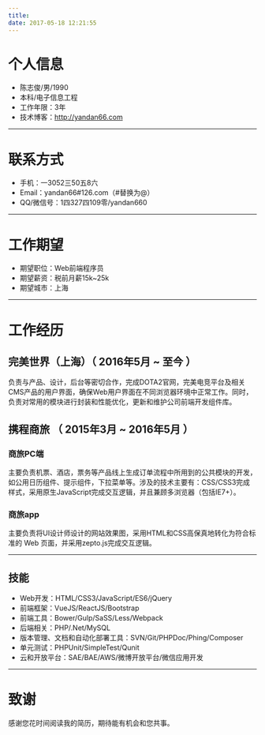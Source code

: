 ```yaml
---
title: 
date: 2017-05-18 12:21:55
---
```


# 个人信息
 
 - 陈志俊/男/1990 
 - 本科/电子信息工程 
 - 工作年限：3年
 - 技术博客：http://yandan66.com

 ---

# 联系方式

- 手机：一3052三50五8六
- Email：yandan66#126.com（#替换为@）
- QQ/微信号：1四327四109零/yandan660

---

# 工作期望

 - 期望职位：Web前端程序员
 - 期望薪资：税前月薪15k~25k
 - 期望城市：上海

---

# 工作经历

## 完美世界（上海）（ 2016年5月 ~ 至今 ）
 
负责与产品、设计，后台等密切合作，完成DOTA2官网，完美电竞平台及相关CMS产品的用户界面，确保Web用户界面在不同浏览器环境中正常工作。同时，负责对常用的模块进行封装和性能优化，更新和维护公司前端开发组件库。

 
## 携程商旅 （ 2015年3月 ~ 2016年5月 ）

### 商旅PC端

主要负责机票、酒店，票务等产品线上生成订单流程中所用到的公共模块的开发，如公用日历组件、提示组件，下拉菜单等。涉及的技术主要有：CSS/CSS3完成样式，采用原生JavaScript完成交互逻辑，并且兼顾多浏览器（包括IE7+）。


### 商旅app 

主要负责将UI设计师设计的网站效果图，采用HTML和CSS高保真地转化为符合标准的 Web 页面，并采用zepto.js完成交互逻辑。

---

## 技能

- Web开发：HTML/CSS3/JavaScript/ES6/jQuery
- 前端框架：VueJS/ReactJS/Bootstrap
- 前端工具：Bower/Gulp/SaSS/Less/Webpack
- 后端相关：PHP/.Net/MySQL
- 版本管理、文档和自动化部署工具：SVN/Git/PHPDoc/Phing/Composer
- 单元测试：PHPUnit/SimpleTest/Qunit
- 云和开放平台：SAE/BAE/AWS/微博开放平台/微信应用开发

---

# 致谢
感谢您花时间阅读我的简历，期待能有机会和您共事。